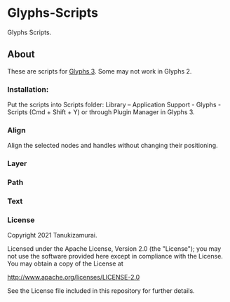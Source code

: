 # Glyphs-Scripts
Glyphs Scripts. 

## About
 
These are scripts for [Glyphs 3](https://glyphsapp.com/). Some may not work in Glyphs 2.
 
### Installation: 
Put the scripts into Scripts folder: Library – Application Support - Glyphs - Scripts
(Cmd + Shift + Y) or through Plugin Manager in Glyphs 3.
 
### Align
Align the selected nodes and handles without changing their positioning.

### Layer

### Path

### Text
 
### License
Copyright 2021 Tanukizamurai.
 
Licensed under the Apache License, Version 2.0 (the "License"); you may not use the software provided here except in compliance with the License. You may obtain a copy of the License at
 
http://www.apache.org/licenses/LICENSE-2.0
 
See the License file included in this repository for further details.
